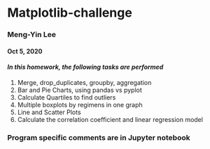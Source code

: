 # Matplotlib-challenge
### Meng-Yin Lee
#### Oct 5, 2020
####      *In this homework, the following tasks are performed*
  1. Merge, drop_duplicates, groupby, aggregation  
  2. Bar and Pie Charts, using pandas vs pyplot
  3. Calculate Quartiles to find outliers
  4. Multiple boxplots by regimens in one graph
  5. Line and Scatter Plots
  6. Calculate the correlation coefficient and linear regression model
  
 ### Program specific comments are in Jupyter notebook 


